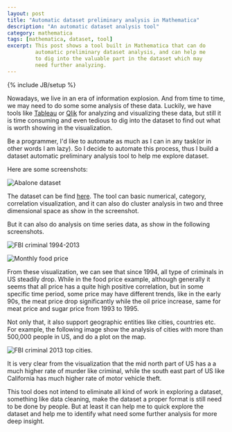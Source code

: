 ```yaml
---
layout: post
title: "Automatic dataset preliminary analysis in Mathematica"
description: "An automatic dataset analysis tool"
category: mathematica
tags: [mathematica, dataset, tool]
excerpt: This post shows a tool built in Mathematica that can do
         automatic preliminary dataset analysis, and can help me
         to dig into the valuable part in the dataset which may 
         need further analyzing.
---
```

{% include JB/setup %}

Nowadays, we live in an era of information explosion. And from time
to time, we may need to do some some analysis of these data. Luckily,
we have tools like [Tableau][1] or [Qlik][2] for analyzing and visualizing
these data, but still it is time consuming and even tedious to dig
into the dataset to find out what is worth showing in the visualization.

Be a programmer, I'd like to automate as much as I can in any task(or
in other words I am lazy). So I decide to automate this process, thus
I build a dataset automatic preliminary analysis tool to help me explore
dataset.

Here are some screenshots:

![Abalone dataset]({{site.url}}/assets/images/abalone_dataset_record.gif)

The dataset can be find [here][3]. The tool can basic numerical, category,
correlation visualization, and it can also do cluster analysis in two and
three dimensional space as show in the screenshot.

But it can also do analysis on time series data, as show in the following
screenshots.

![FBI criminal 1994-2013]({{site.url}}/assets/images/FBI_criminal_1994_2013.gif)

![Monthly food price]({{site.url}}/assets/images/Monthly_food_price.gif)

From these visualization, we can see that since 1994, all type of criminals
in US steadily drop. While in the food price example, although generally
it seems that all price has a quite high positive correlation, but in some
specific time period, some price may have different trends, like in the early
90s, the meat price drop significantly while the oil price increase, same for
meat price and sugar price from 1993 to 1995. 

Not only that, it also support geographic entities like cities, countries etc.
For example, the following image show the analysis of cities with more than
500,000 people in US, and do a plot on the map.

![FBI criminal 2013 top cities]({{site.url}}/assets/images/FBI_criminal_top_cities.gif).

It is very clear from the visualization that the mid north part of US has a
a much higher rate of murder like criminal, while the south east part of US
like California has much higher rate of motor vehicle theft.

This tool does not intend to eliminate all kind of work in exploring a dataset,
something like data cleaning, make the dataset a proper format is still need to
be done by people. But at least it can help me to quick explore the dataset and
help me to identify what need some further analysis for more deep insight.

[1]: https://www.tableau.com
[2]: https://www.qlik.com/us/
[3]: https://archive.ics.uci.edu/ml/datasets/abalone